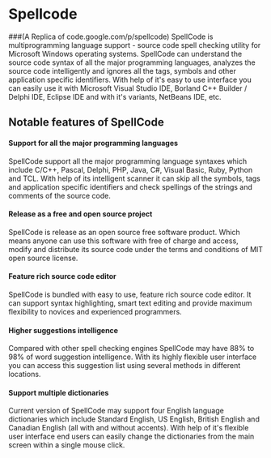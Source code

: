 # Spellcode
###(A Replica of code.google.com/p/spellcode)
SpellCode is multiprogramming language support - source code spell checking utility for Microsoft Windows operating systems.
SpellCode can understand the source code syntax of all the major programming languages, analyzes the source code intelligently and ignores all the tags, symbols and other application specific identifiers.
With help of it's easy to use interface you can easily use it with Microsoft Visual Studio IDE, Borland C++ Builder / Delphi IDE, Eclipse IDE and with it's variants, NetBeans IDE, etc. 
## Notable features of SpellCode
#### Support for all the major programming languages
SpellCode support all the major programming language syntaxes which include C/C++, Pascal, Delphi, PHP, Java, C#, Visual Basic, Ruby, Python and TCL. With help of its intelligent scanner it can skip all the symbols, tags and application specific identifiers and check spellings of the strings and comments of the source code.
#### Release as a free and open source project
SpellCode is release as an open source free software product. Which means anyone can use this software with free of charge and access, modify and distribute its source code under the terms and conditions of MIT open source license.
#### Feature rich source code editor
SpellCode is bundled with easy to use, feature rich source code editor. It can support syntax highlighting, smart text editing and provide maximum flexibility to novices and experienced programmers.
#### Higher suggestions intelligence
Compared with other spell checking engines SpellCode may have 88% to 98% of word suggestion intelligence. With its highly flexible user interface you can access this suggestion list using several methods in different locations.
#### Support multiple dictionaries
Current version of SpellCode may support four English language dictionaries which include Standard English, US English, British English and Canadian English (all with and without accents). With help of it's flexible user interface end users can easily change the dictionaries from the main screen within a single mouse click. 
